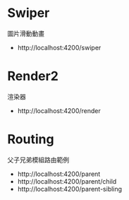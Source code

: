 # Swiper
圖片滑動動畫
* http://localhost:4200/swiper

# Render2
渲染器
* http://localhost:4200/render

# Routing
父子兄弟模組路由範例

* http://localhost:4200/parent
* http://localhost:4200/parent/child
* http://localhost:4200/parent-sibling
